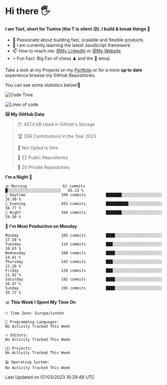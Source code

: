 # Hi there :raised_hand_with_fingers_splayed:
#### I am Tsot, short for Tsotne (the T is silent :wink:). I build & break things :space_invader:
- :telescope: Passionate about building fast, scalable and flexible products
- :seedling: I am currently learning the latest JavaScript framework 
- :mailbox: How to reach me: [@My LinkedIn](https://www.linkedin.com/in/tsotne-gvadzabia/) or [@My Website](https://tsotne.co.uk/contact)
- :zap: Fun Fact: Big Fan of chess ♟ and the 👾 emoji

Take a look at my Projects on my [Portfolio](https://tsotne.co.uk/) or for a more **up to date** experience browse my GitHub Repositories.

You can see some statistics below!:space_invader:
<!--START_SECTION:waka-->
![Code Time](http://img.shields.io/badge/Code%20Time-761%20hrs%202%20mins-blue)

![Lines of code](https://img.shields.io/badge/From%20Hello%20World%20I%27ve%20Written-2.3%20million%20lines%20of%20code-blue)

**🐱 My GitHub Data** 

> 📦 457.0 kB Used in GitHub's Storage 
 > 
> 🏆 336 Contributions in the Year 2023
 > 
> 🚫 Not Opted to Hire
 > 
> 📜 22 Public Repositories 
 > 
> 🔑 20 Private Repositories 
 > 
**I'm a Night 🦉** 

```text
🌞 Morning                61 commits          █░░░░░░░░░░░░░░░░░░░░░░░░   05.23 % 
🌆 Daytime                309 commits         ███████░░░░░░░░░░░░░░░░░░   26.50 % 
🌃 Evening                452 commits         ██████████░░░░░░░░░░░░░░░   38.77 % 
🌙 Night                  344 commits         ███████░░░░░░░░░░░░░░░░░░   29.50 % 
```
📅 **I'm Most Productive on Monday** 

```text
Monday                   205 commits         ████░░░░░░░░░░░░░░░░░░░░░   17.58 % 
Tuesday                  124 commits         ███░░░░░░░░░░░░░░░░░░░░░░   10.63 % 
Wednesday                168 commits         ████░░░░░░░░░░░░░░░░░░░░░   14.41 % 
Thursday                 143 commits         ███░░░░░░░░░░░░░░░░░░░░░░   12.26 % 
Friday                   139 commits         ███░░░░░░░░░░░░░░░░░░░░░░   11.92 % 
Saturday                 192 commits         ████░░░░░░░░░░░░░░░░░░░░░   16.47 % 
Sunday                   195 commits         ████░░░░░░░░░░░░░░░░░░░░░   16.72 % 
```


📊 **This Week I Spent My Time On** 

```text
🕑︎ Time Zone: Europe/London

💬 Programming Languages: 
No Activity Tracked This Week

🔥 Editors: 
No Activity Tracked This Week

🐱‍💻 Projects: 
No Activity Tracked This Week

💻 Operating System: 
No Activity Tracked This Week
```


 Last Updated on 07/03/2023 16:29:48 UTC
<!--END_SECTION:waka-->
